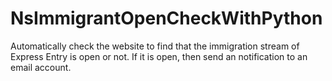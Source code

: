 # NsImmigrantOpenCheckWithPython

Automatically check the website to find that the immigration stream of Express Entry is open or not. If it is open, then send an notification to an email account.
